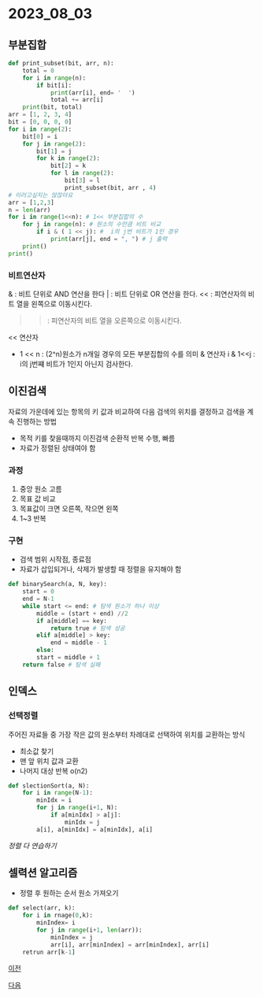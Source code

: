 # 2023_08_03

## 부분집합
```py
def print_subset(bit, arr, n):
    total = 0
    for i in range(n):
        if bit[i]:
            print(arr[i], end= '  ')
            total += arr[i]
    print(bit, total)
arr = [1, 2, 3, 4]
bit = [0, 0, 0, 0]
for i in range(2):
    bit[0] = i
    for j in range(2):
        bit[1] = j
        for k in range(2):
            bit[2] = k
            for l in range(2):
                bit[3] = l
                print_subset(bit, arr , 4)
# 이러고싶지는 않잖아요
arr = [1,2,3]
n = len(arr)
for i in range(1<<n): # 1<< 부분집합의 수
    for j in range(n): # 원소의 수만큼 비트 비교
        if i & ( 1 << j): #  i의 j번 비트가 1인 경우
            print(arr[j], end = ", ") # j 출력
    print()
print()
```

### 비트연산자

&  : 비트 단위로 AND 연산을 한다
|  : 비트 단위로 OR 연산을 한다.
<< : 피연산자의 비트 열을 왼쪽으로 이동시킨다.
>> : 피연산자의 비트 열을 오른쪽으로 이동시킨다. 


<< 연산자 
- 1 <<  n : (2^n)원소가 n개일 경우의 모든 부분집합의 수를 의미
& 연산자
 i & 1<<j : i의 j번쨰 비트가 1인지 아닌지 검사한다.

 ## 이진검색
 자료의 가운데에 있는 항목의 키 값과 비교하여 다음 검색의 위치를 결정하고 검색을 계속 진행하는 방법
 -  목적 키를 찾을때까지 이진검색 순환적 반복 수행, 빠름
 -  자료가 정렬된 상태여야 함
  ### 과정
  1. 중앙 원소 고름 
  2. 목표 값 비교
  3. 목표값이 크면 오른쪽, 작으면 왼쪽
  4. 1~3 반복
### 구현 
- 검색 범위 시작점, 종료점
- 자료가 삽입되거나, 삭제가 발생할 때 정렬을 유지해야 함
```py
def binarySearch(a, N, key):
    start = 0 
    end = N-1
    while start <= end: # 탐색 원소가 하나 이상
        middle = (start + end) //2
        if a[middle] == key:
            return true # 탐색 성공
        elif a[middle] > key:
            end = middle - 1
        else:
        start = middle + 1
    return false # 탐색 실패
```

## 인덱스
### 선택정렬
주어진 자료들 중 가장 작은 값의 원소부터 차례대로 선택하여 위치를 교환하는 방식
- 최소값 찾기
- 맨 앞 위치 값과 교환
- 나머지 대상 반복 o(n2)
``` py
def slectionSort(a, N):
    for i in range(N-1):
        minIdx = i
        for j in range(i+1, N):
            if a[minIdx] > a[j]:
                minIdx = j
        a[i], a[minIdx] = a[minIdx], a[i]
```
*정렬 다 연습하기*
## 셀력션 알고리즘
- 정렬 후 원하는 순서 원소 가져오기
```py
def select(arr, k):
    for i in rnage(0,k):
        minIndex= i
        for j in range(i+1, len(arr)):
            minIndex = j
            arr[i], arr[minIndex] = arr[minIndex], arr[i]
    retrun arr[k-1]
```


[이전](../../2023_08_AGO/2023_08_02/README.md)

[다음](../../2023_08_AGO/2023_08_04/README.md)